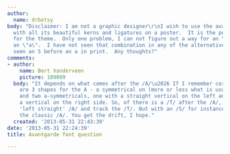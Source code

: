 ```yaml
---
author:
  name: drbetsy
body: "Disclaimer: I am not a graphic designer\r\nI wish to use the avantgarde font
  with all its beautiful kerns and ligatures on a poster.  It is the perfect font
  for the theme.  Only one problem, I can not figure out a way for an \"s\" to precede
  an \"a\".  I have not seen that combination in any of the alternatives created nor
  seen an S before an a in print.  Any thoughts?"
comments:
- author:
    name: Bert Vanderveen
    picture: 109809
  body: "It depends on what comes after the /A/\u2026 If I remember correctly there
    are 3 shapes for the A - a symmetrical on (more or less what is usual in a sans)
    and two a-symmetricals, one with a straight vertical on the left and one with
    a vertical on the right side. So, of there is a /T/ after the /A/, I would the
    'left straight' /A/ and track the /T/. But with an /S/ for instance, I would use
    the classic /A/. You get the drift, I hope."
  created: '2013-05-31 22:43:39'
date: '2013-05-31 22:24:39'
title: Avantgarde font question

---
```


